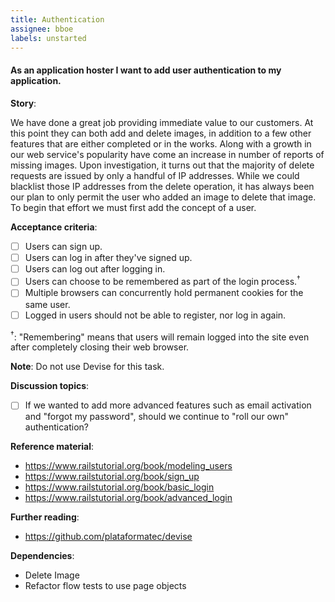 ```yaml
---
title: Authentication
assignee: bboe
labels: unstarted
---
```


#### As an application hoster I want to add user authentication to my application.

__Story__:

We have done a great job providing immediate value to our customers. At this
point they can both add and delete images, in addition to a few other features
that are either completed or in the works. Along with a growth in our web
service's popularity have come an increase in number of reports of missing
images. Upon investigation, it turns out that the majority of delete requests
are issued by only a handful of IP addresses. While we could blacklist those IP
addresses from the delete operation, it has always been our plan to only permit
the user who added an image to delete that image. To begin that effort we must
first add the concept of a user.

__Acceptance criteria__:
- [ ] Users can sign up.
- [ ] Users can log in after they've signed up.
- [ ] Users can log out after logging in.
- [ ] Users can choose to be remembered as part of the login
  process.<sup>†</sup>
- [ ] Multiple browsers can concurrently hold permanent cookies for the same
  user.
- [ ] Logged in users should not be able to register, nor log in again.

<sup>†</sup>: "Remembering" means that users will remain logged into the site
even after completely closing their web browser.

__Note__: Do not use Devise for this task.

__Discussion topics__:
- [ ] If we wanted to add more advanced features such as email activation and
  "forgot my password", should we continue to "roll our own" authentication?

__Reference material__:
- https://www.railstutorial.org/book/modeling_users
- https://www.railstutorial.org/book/sign_up
- https://www.railstutorial.org/book/basic_login
- https://www.railstutorial.org/book/advanced_login

__Further reading__:
- https://github.com/plataformatec/devise

__Dependencies__:
- Delete Image
- Refactor flow tests to use page objects
